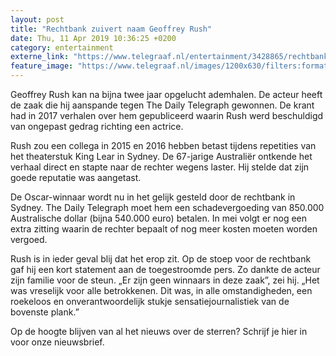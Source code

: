 ```yaml
---
layout: post
title: "Rechtbank zuivert naam Geoffrey Rush"
date: Thu, 11 Apr 2019 10:36:25 +0200
category: entertainment
externe_link: "https://www.telegraaf.nl/entertainment/3428865/rechtbank-zuivert-naam-geoffrey-rush"
feature_image: "https://www.telegraaf.nl/images/1200x630/filters:format(jpeg):quality(80)/cdn-kiosk-api.telegraaf.nl/e02fe668-5c36-11e9-b4ef-0217670beecd.jpg"
---
```


<p class="intro">Geoffrey Rush kan na bijna twee jaar opgelucht ademhalen. De acteur heeft de zaak die hij aanspande tegen The Daily Telegraph gewonnen. De krant had in 2017 verhalen over hem gepubliceerd waarin Rush werd beschuldigd van ongepast gedrag richting een actrice.</p> <p>Rush zou een collega in 2015 en 2016 hebben betast tijdens repetities van het theaterstuk King Lear in Sydney. De 67-jarige Australiër ontkende het verhaal direct en stapte naar de rechter wegens laster. Hij stelde dat zijn goede reputatie was aangetast.</p><p>De Oscar-winnaar wordt nu in het gelijk gesteld door de rechtbank in Sydney. The Daily Telegraph moet hem een schadevergoeding van 850.000 Australische dollar (bijna 540.000 euro) betalen. In mei volgt er nog een extra zitting waarin de rechter bepaalt of nog meer kosten moeten worden vergoed.</p><p>Rush is in ieder geval blij dat het erop zit. Op de stoep voor de rechtbank gaf hij een kort statement aan de toegestroomde pers. Zo dankte de acteur zijn familie voor de steun. „Er zijn geen winnaars in deze zaak”, zei hij. „Het was vreselijk voor alle betrokkenen. Dit was, in alle omstandigheden, een roekeloos en onverantwoordelijk stukje sensatiejournalistiek van de bovenste plank.”</p><p>Op de hoogte blijven van al het nieuws over de sterren? Schrijf je hier in voor onze nieuwsbrief.</p>
